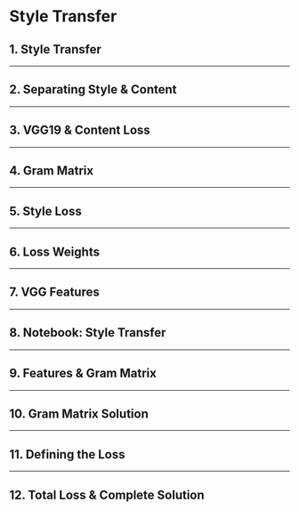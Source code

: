 # Style Transfer

## 1. Style Transfer

---

## 2. Separating Style & Content

---

## 3. VGG19 & Content Loss

---

## 4. Gram Matrix

---

## 5. Style Loss

---

## 6. Loss Weights

---

## 7. VGG Features

---

## 8. Notebook: Style Transfer

---

## 9. Features & Gram Matrix

---

## 10. Gram Matrix Solution

---

## 11. Defining the Loss

---

## 12. Total Loss & Complete Solution
